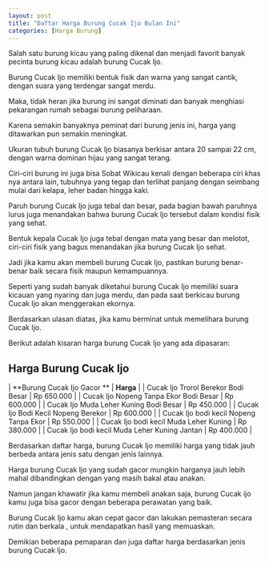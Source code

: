```yaml
---
layout: post
title: "Daftar Harga Burung Cucak Ijo Bulan Ini"
categories: [Harga Burung]
---
```


Salah satu burung kicau yang paling dikenal dan menjadi favorit banyak pecinta burung kicau adalah burung Cucak Ijo.

Burung Cucak Ijo memiliki bentuk fisik dan warna yang sangat cantik, dengan suara yang terdengar sangat merdu.

Maka, tidak heran jika burung ini sangat diminati dan banyak menghiasi pekarangan rumah sebagai burung peliharaan.

Karena semakin banyaknya peminat dari burung jenis ini, harga yang ditawarkan pun semakin meningkat.

Ukuran tubuh burung Cucak Ijo biasanya berkisar antara 20 sampai 22 cm, dengan warna dominan hijau yang sangat terang.

Ciri-ciri burung ini juga bisa Sobat Wikicau kenali dengan beberapa ciri khas nya antara lain, tubuhnya yang tegap dan terlihat panjang dengan seimbang mulai dari kelapa, leher badan hingga kaki.

Paruh burung Cucak Ijo juga tebal dan besar, pada bagian bawah paruhnya lurus juga menandakan bahwa burung Cucak Ijo tersebut dalam kondisi fisik yang sehat.

Bentuk kepala Cucak Ijo juga tebal dengan mata yang besar dan melotot, ciri-ciri fisik yang bagus menandakan jika burung Cucak Ijo sehat.

Jadi jika kamu akan membeli burung Cucak Ijo, pastikan burung benar-benar baik secara fisik maupun kemampuannya.

Seperti yang sudah banyak diketahui burung Cucak Ijo memiliki suara kicauan yang nyaring dan juga merdu, dan pada saat berkicau burung Cucak Ijo akan menggerakan ekornya.

Berdasarkan ulasan diatas, jika kamu berminat untuk memelihara burung Cucak Ijo.

Berikut adalah kisaran harga burung Cucak Ijo yang ada dipasaran:

## Harga Burung Cucak Ijo

| **Burung Cucak Ijo Gacor	** | **Harga** |
| Cucak Ijo Trorol Berekor Bodi Besar | Rp 650.000 |
| Cucak Ijo Nopeng Tanpa Ekor Bodi Besar	| Rp 600.000 |
| Cucak Ijo Muda Leher Kuning Bodi Besar	| Rp 450.000 |
| Cucak Ijo Bodi Kecil Nopeng Berekor	| Rp 600.000 |
| Cucak Ijo bodi kecil Nopeng Tanpa Ekor	 | Rp 550.000 |
| Cucak Ijo bodi kecil Muda Leher Kuning	 | Rp 380.000 |
| Cucak Ijo bodi kecil Muda Leher Kuning Jantan	| Rp 400.000 |

Berdasarkan daftar harga, burung Cucak Ijo memiliki harga yang tidak jauh berbeda antara jenis satu dengan jenis lainnya.

Harga burung Cucak Ijo yang sudah gacor mungkin harganya jauh lebih mahal dibandingkan dengan yang masih bakal atau anakan.

Namun jangan khawatir jika kamu membeli anakan saja, burung Cucak ijo kamu juga bisa gacor dengan beberapa perawatan yang baik.

Burung Cucak Ijo kamu akan cepat gacor dan lakukan pemasteran secara rutin dan berkala , untuk mendapatkan hasil yang memuaskan.

Demikian beberapa pemaparan dan juga daftar harga berdasarkan jenis burung Cucak Ijo.